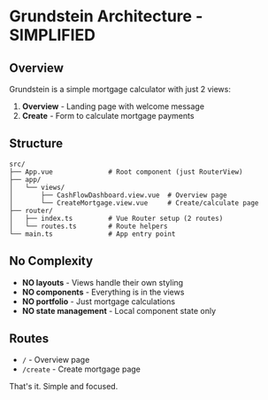 # Grundstein Architecture - SIMPLIFIED

## Overview
Grundstein is a simple mortgage calculator with just 2 views:
1. **Overview** - Landing page with welcome message
2. **Create** - Form to calculate mortgage payments

## Structure
```
src/
├── App.vue              # Root component (just RouterView)
├── app/
│   └── views/
│       ├── CashFlowDashboard.view.vue  # Overview page
│       └── CreateMortgage.view.vue     # Create/calculate page
├── router/
│   ├── index.ts         # Vue Router setup (2 routes)
│   └── routes.ts        # Route helpers
└── main.ts              # App entry point
```

## No Complexity
- **NO layouts** - Views handle their own styling
- **NO components** - Everything is in the views
- **NO portfolio** - Just mortgage calculations
- **NO state management** - Local component state only

## Routes
- `/` - Overview page
- `/create` - Create mortgage page

That's it. Simple and focused.